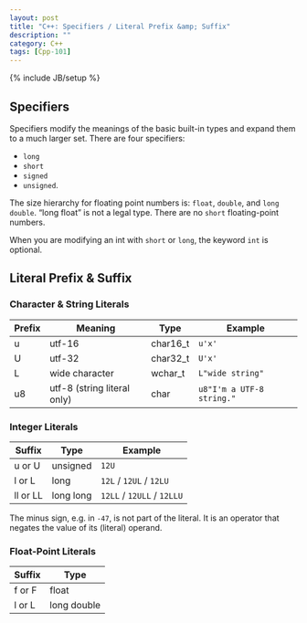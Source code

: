 ```yaml
---
layout: post
title: "C++: Specifiers / Literal Prefix &amp; Suffix"
description: ""
category: C++
tags: [Cpp-101]
---
```

{% include JB/setup %}

## Specifiers

Specifiers modify the meanings of the basic built-in types and expand them to a much larger set. There are four specifiers: 

- `long`
- `short`
- `signed`
- `unsigned`.

The size hierarchy for floating point numbers is: `float`, `double`, and `long double`. “long float” is not a legal type. There are no `short` floating-point numbers.

When you are modifying an int with `short` or `long`, the keyword `int` is optional.

## Literal Prefix & Suffix

### Character & String Literals

| Prefix | Meaning                     | Type     | Example                   |
|--------|-----------------------------|----------|---------------------------|
| u      | utf-16                      | char16_t | `u'x'`                    |
| U      | utf-32                      | char32_t | `U'x'`                    |
| L      | wide character              | wchar_t  | `L"wide string"`          |
| u8     | utf-8 (string literal only) | char     | `u8"I'm a UTF-8 string."` |

### Integer Literals

| Suffix   | Type      | Example                    |
|----------|-----------|----------------------------|
| u or U   | unsigned  | `12U`                      |
| l or L   | long      | `12L` / `12UL` / `12LU`    |
| ll or LL | long long | `12LL` / `12ULL` / `12LLU` |

The minus sign, e.g. in `-47`, is not part of the literal. It is an operator that negates the value of its (literal) operand.

### Float-Point Literals

| Suffix | Type        |
|--------|-------------|
| f or F | float       |
| l or L | long double |